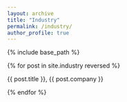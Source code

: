 ```yaml
---
layout: archive
title: "Industry"
permalink: /industry/
author_profile: true
---
```


{% include base_path %}

{% for post in site.industry reversed %}
  <p> {{ post.title }}, {{ post.company }} </p>
{% endfor %}
